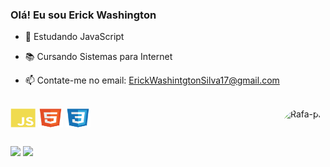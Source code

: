 ### Olá! Eu sou Erick Washington

- 🌱 Estudando JavaScript
- 📚 Cursando Sistemas para Internet
- 📫 Contate-me no email: ErickWashintgtonSilva17@gmail.com

 
  </div>

<div style="display: inline_block"><br>
  <img align="center" alt="Erick-Js" height="30" width="40" src="https://raw.githubusercontent.com/devicons/devicon/master/icons/javascript/javascript-plain.svg">
  <img align="center" alt="Erick-HTML" height="30" width="40" src="https://raw.githubusercontent.com/devicons/devicon/master/icons/html5/html5-original.svg">
  <img align="center" alt="Erick-CSS" height="30" width="40" src="https://raw.githubusercontent.com/devicons/devicon/master/icons/css3/css3-original.svg">
  <img align="right" alt="Rafa-pic" height="150" style="border-radius:50px;" src="https://yt3.ggpht.com/fKv9jFSFQAg6YYMiPlITnKHT_jq36QW_qafj8k8Dxir2cQZCbY9Hv94KtgczKL6pVv3MGqKaLKa4=s600-c-fcrop64=1,00000000ffffffff-nd-v1-rwa">
</div>


  
  ##
 
<div> 
  <a href="https://www.youtube.com/channel/UCvdeiH5njMX5IVonIBUoakA" target="_blank"><img src="https://img.shields.io/badge/YouTube-FF0000?style=for-the-badge&logo=youtube&logoColor=white" target="_blank"></a>
  <a href="https://www.instagram.com/erickuser170/" target="_blank"><img src="https://img.shields.io/badge/-Instagram-%23E4405F?style=for-the-badge&logo=instagram&logoColor=white" target="_blank"></a>

 
